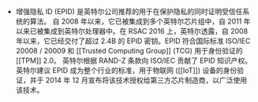 - 增强隐私 ID (EPID) 是英特尔公司推荐的用于在保护隐私的同时证明受信任系统的算法。 自 2008 年以来，它已被集成到多个英特尔芯片组中，自 2011 年以来已被集成到英特尔处理器中。在 RSAC 2016 上，英特尔透露，自 2008 年以来，它已经交付了超过 2.4B 的 EPID 密钥。EPID 符合国际标准 ISO/IEC 20008 / 20009 和 [[Trusted Computing Group]] (TCG) 用于身份验证的 [[TPM]] 2.0。 英特尔根据 RAND-Z 条款向 ISO/IEC 贡献了 EPID 知识产权。 英特尔建议 EPID 成为整个行业的标准，用于物联网 ([[IoT]]) 设备的身份验证，并于 2014 年 12 月宣布将该技术授权给第三方芯片制造商，以广泛使用该技术。